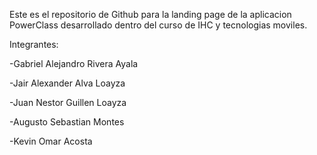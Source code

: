 ﻿Este es el repositorio de Github para la landing page de la aplicacion PowerClass desarrollado dentro del curso de IHC y tecnologias moviles.
 
Integrantes:

-Gabriel Alejandro Rivera Ayala

-Jair Alexander Alva Loayza

-Juan Nestor Guillen Loayza

-Augusto Sebastian Montes

-Kevin Omar Acosta
